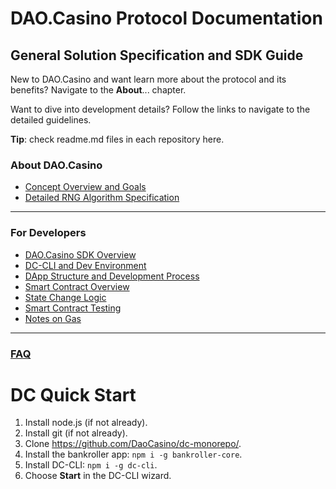 
# DAO.Casino Protocol Documentation
## General Solution Specification and SDK Guide

New to DAO.Casino and want learn more about the protocol and its benefits? Navigate to the **About**... chapter.

Want to dive into development details? Follow the links to navigate to the detailed guidelines.

**Tip**: check readme.md files in each repository here. 

### About DAO.Casino
* [Concept Overview and Goals](https://github.com/DaoCasino/dc-monorepo/blob/development/packages/DAOCasino%20Documentation/1.%20About%20Dao.Casino/1.1.%20Concept%20Overview%20and%20Goals.md)
* [Detailed  RNG Algorithm Specification](https://github.com/DaoCasino/dc-monorepo/blob/development/packages/DAOCasino%20Documentation/1.%20About%20Dao.Casino/1.2.%20Detailed%20Algorithm%20Specification.md)

***

### For Developers
* [DAO.Casino SDK Overview](https://github.com/DaoCasino/dc-monorepo/blob/development/packages/DAOCasino%20Documentation/2.%20Developer%20Sandbox/2.1.%20Development%20Stack.md)
* [DC-CLI and Dev Environment](https://github.com/DaoCasino/dc-monorepo/blob/development/packages/DAOCasino%20Documentation/2.%20Developer%20Sandbox/2.2.%20DC-CLI%20and%20Dev%20Environment.md)
* [DApp Structure and Development Process](https://github.com/DaoCasino/dc-monorepo/blob/development/packages/DAOCasino%20Documentation/2.%20Developer%20Sandbox/2.3.%20Game%20Dev%20Process.md)
* [Smart Contract Overview](https://github.com/DaoCasino/dc-monorepo/blob/development/packages/DAOCasino%20Documentation/2.%20Developer%20Sandbox/2.4.%20Smart%20Contract%20Specification.md)
* [State Change Logic](https://github.com/DaoCasino/dc-monorepo/blob/development/packages/DAOCasino%20Documentation/2.%20Developer%20Sandbox/2.6.%20Logic%20Behind%20State%20Change.md.md)
* [Smart Contract Testing](https://github.com/DaoCasino/dc-monorepo/blob/development/packages/DAOCasino%20Documentation/2.%20Developer%20Sandbox/2.5.%20Smart%20Contract%20Testing.md)
* [Notes on Gas](https://github.com/DaoCasino/SDK/wiki/2.7.-Notes-on-Transaction-Pricing)
***

### [FAQ](https://github.com/DaoCasino/dc-monorepo/blob/development/packages/DAOCasino%20Documentation/4.%20Miscellaneous%20Topics/4.1.%20FAQ.md)


# DC Quick Start
1. Install node.js (if not already).
2. Install git (if not already).
3. Clone https://github.com/DaoCasino/dc-monorepo/.
4. Install the bankroller app: ``npm i -g bankroller-core``.
5. Install DC-CLI:  ``npm i -g dc-cli``.
6. Choose **Start** in the DC-CLI wizard. 
